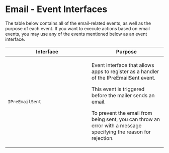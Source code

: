 # Email - Event Interfaces

The table below contains all of the email-related events, as well as the purpose of each event. If you want to execute actions based on email events, you may use any of the events mentioned below as an event interface.

<table><thead><tr><th width="250.5">Interface</th><th>Purpose</th></tr></thead><tbody><tr><td><code>IPreEmailSent</code></td><td><p>Event interface that allows apps to register as a handler of the IPreEmailSent event.</p><p></p><p>This event is triggered before the mailer sends an email.</p><p></p><p>To prevent the email from being sent, you can throw an error with a message specifying the reason for rejection.</p></td></tr></tbody></table>
